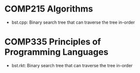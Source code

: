 COMP215 Algorithms
===
- bst.cpp: Binary search tree that can traverse the tree in-order


COMP335 Principles of Programming Languages
===
- bst.rkt: Binary search tree that can traverse the tree in-order 
